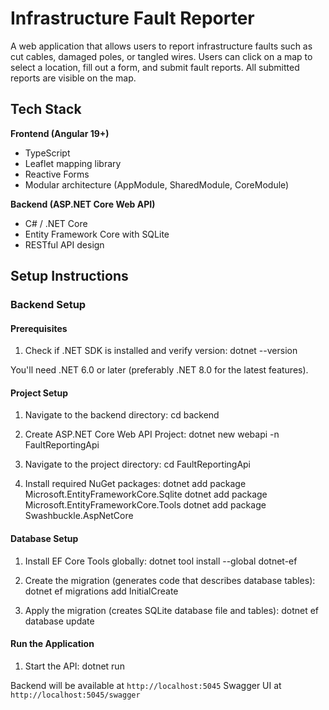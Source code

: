 # Infrastructure Fault Reporter

A web application that allows users to report infrastructure faults such as cut cables, damaged poles, or tangled wires. Users can click on a map to select a location, fill out a form, and submit fault reports. All submitted reports are visible on the map.

## Tech Stack

**Frontend (Angular 19+)**
- TypeScript
- Leaflet mapping library
- Reactive Forms
- Modular architecture (AppModule, SharedModule, CoreModule)

**Backend (ASP.NET Core Web API)**
- C# / .NET Core
- Entity Framework Core with SQLite
- RESTful API design

## Setup Instructions

### Backend Setup
#### Prerequisites
1. Check if .NET SDK is installed and verify version:
dotnet --version

You'll need .NET 6.0 or later (preferably .NET 8.0 for the latest features).

#### Project Setup
1. Navigate to the backend directory:
cd backend

2. Create ASP.NET Core Web API Project:
dotnet new webapi -n FaultReportingApi

3. Navigate to the project directory:
cd FaultReportingApi

4. Install required NuGet packages:
dotnet add package Microsoft.EntityFrameworkCore.Sqlite dotnet add package Microsoft.EntityFrameworkCore.Tools dotnet add package Swashbuckle.AspNetCore

#### Database Setup
1. Install EF Core Tools globally:
dotnet tool install --global dotnet-ef

2. Create the migration (generates code that describes database tables):
dotnet ef migrations add InitialCreate

3. Apply the migration (creates SQLite database file and tables):
dotnet ef database update

#### Run the Application
1. Start the API:
dotnet run

Backend will be available at `http://localhost:5045`
Swagger UI at `http://localhost:5045/swagger`


